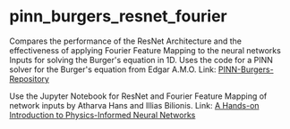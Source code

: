 # pinn_burgers_resnet_fourier
Compares the performance of the ResNet Architecture and the effectiveness of applying Fourier Feature Mapping to the neural networks Inputs for solving the Burger's equation in 1D.
Uses the code for a PINN solver for the Burger's equation from Edgar A.M.O.
Link: [PINN-Burgers-Repository](https://github.com/EdgarAMO/PINN-Burgers)

Use the Jupyter Notebook for ResNet and Fourier Feature Mapping of network inputs by Atharva Hans and Illias Bilionis.
Link: [A Hands-on Introduction to Physics-Informed Neural Networks](https://colab.research.google.com/drive/1Dmbh--_YHajQgwZzXr-iYCGbMHNblB_s?usp=sharing)
